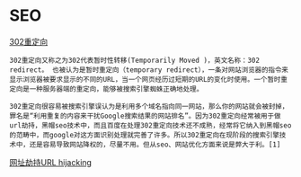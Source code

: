 # SEO

[302重定向](http://baike.baidu.com/view/2453504.htm)

	302重定向又称之为302代表暂时性转移(Temporarily Moved )，英文名称：302 redirect。 也被认为是暂时重定向（temporary redirect），一条对网站浏览器的指令来显示浏览器被要求显示的不同的URL，当一个网页经历过短期的URL的变化时使用。一个暂时重定向是一种服务器端的重定向，能够被搜索引擎蜘蛛正确地处理。
	
	302重定向很容易被搜索引擎误认为是利用多个域名指向同一网站，那么你的网站就会被封掉，罪名是“利用重复的内容来干扰Google搜索结果的网站排名”。因为302重定向经常被用于做url劫持，黑帽seo技术中，而且百度在处理302重定向技术还不成熟，经常将它纳入到黑帽seo的范畴中，而google对这方面识别处理就完善了许多。所以302重定向在现阶段的搜索引擎技术中，还是容易导致网站降权的，尽量不用。但从seo、网站优化方面来说是弊大于利。[1] 

[网址劫持URL hijacking](http://www.darwinmarketing.com/marketing/citiao/url_hijacking.html)
